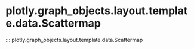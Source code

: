 # plotly.graph_objects.layout.template.data.Scattermap

::: plotly.graph_objects.layout.template.data.Scattermap
